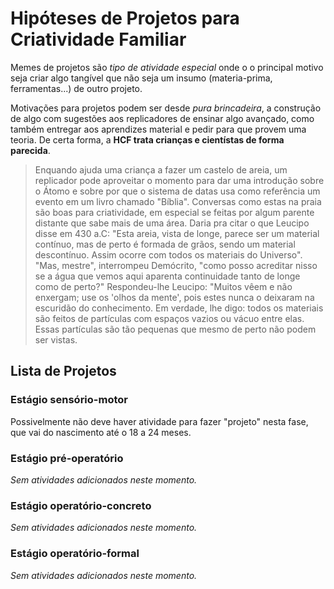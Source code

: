 # Hipóteses de Projetos para Criatividade Familiar
Memes de projetos são _tipo de atividade especial_ onde o
o principal motivo seja criar algo tangível que não seja um insumo
(materia-prima, ferramentas...) de outro projeto.

Motivações para projetos podem ser desde _pura brincadeira_, a construção de
algo com sugestões aos replicadores de ensinar algo avançado, como também
entregar aos aprendizes material e pedir para que provem uma teoria. De certa
forma, a **HCF trata crianças e cientístas de forma parecida**.

> Enquando ajuda uma criança a fazer um castelo de areia, um replicador
> pode aproveitar o momento para dar uma introdução sobre o Átomo e sobre
> por que o sistema de datas usa como referência um evento em um livro chamado
> "Bíblia". Conversas como estas na praia são boas para criatividade, em especial
> se feitas por algum parente distante que sabe mais de uma área. Daria pra citar
> o que Leucipo disse em 430 a.C: "Esta areia, vista de longe, parece ser um
> material contínuo, mas de perto é formada de grãos, sendo um material
> descontínuo. Assim ocorre com todos os materiais do Universo". "Mas, mestre",
> interrompeu Demócrito, "como posso acreditar nisso se a água que vemos aqui
> aparenta continuidade tanto de longe como de perto?" Respondeu-lhe Leucipo:
> "Muitos vêem e não enxergam; use os 'olhos da mente', pois estes nunca o
> deixaram na escuridão do conhecimento. Em verdade, lhe digo: todos os
> materiais são feitos de partículas com espaços vazios ou vácuo entre elas.
> Essas partículas são tão pequenas que mesmo de perto não podem ser vistas.

## Lista de Projetos

### Estágio sensório-motor

Possivelmente não deve haver atividade para fazer "projeto" nesta fase, que
vai do nascimento até o 18 a 24 meses.

### Estágio pré-operatório

_Sem atividades adicionados neste momento._

### Estágio operatório-concreto

_Sem atividades adicionados neste momento._

### Estágio operatório-formal

_Sem atividades adicionados neste momento._